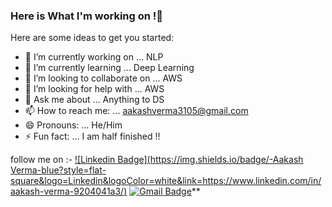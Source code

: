 ### Here is What I'm working on !👋

Here are some ideas to get you started:

- 🔭 I’m currently working on ... NLP
- 🌱 I’m currently learning ... Deep Learning
- 👯 I’m looking to collaborate on ... AWS
- 🤔 I’m looking for help with ... AWS
- 💬 Ask me about ... Anything to DS
- 📫 How to reach me: ... aakashverma3105@gmail.com
- 😄 Pronouns: ... He/Him
- ⚡ Fun fact: ... I am half finished !!

follow me on :- 
[![Linkedin Badge](https://img.shields.io/badge/-Aakash Verma-blue?style=flat-square&logo=Linkedin&logoColor=white&link=https://www.linkedin.com/in/aakash-verma-9204041a3/)](https://www.linkedin.com/in/aakash-verma-9204041a3/)
[![Gmail Badge](https://img.shields.io/badge/-PiyushPathak-c14438?style=flat-circle&logo=Gmail&logoColor=white&link=mailto:anirudhrapathak@gmail.com)](mailto:anirudhrapathak@gmail.com)**
